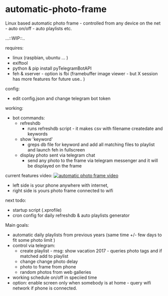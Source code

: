 # automatic-photo-frame
Linux based automatic photo frame - controlled from any device on the net - auto on/off - auto playlists etc.

...::WIP::..

requires:
- linux (raspbian, ubuntu ... )
- exiftool
- python & pip install pyTelegramBotAPI
- feh & xserver - option is fbi (framebuffer image viewer - but X session has more features for future use.. )

config:
- edit config.json and change telegram bot token

working:
- bot commands:
    - refreshdb
        - runs refreshdb script - it makes csv with filename createdate and keywords
    - show 'keyword'
        - greps db file for keyword and add all matching files to playlist and launch feh in fullscreen
    - display photo sent via telegram chat
        - send any photo to the frame via telegram messenger and it will be displayed on the frame
        
current features video:
[![automatic photo frame video](https://img.youtube.com/vi/R3AQWtuPeqg/0.jpg)](https://youtu.be/R3AQWtuPeqg)
- left side is your phone anywhere with internet, 
- right side is yours photo frame connected to wifi

next todo:
- startup script (.xprofile)
- cron config for daily refreshdb & auto playlists generator

Main goals:
- automatic daily playlists from previous years (same time +/- few days to fit some photo limit )
- control via telegram:
    - create playlist - msg: show vacation 2017 - queries photo tags and if matched add to playlist
    - change change photo delay 
    - photo to frame from phone
    - random photos from web galleries
- working schedule on/off in speciied time
- option: enable screen only when somebody is at home - query wifi network if phone is connected.

